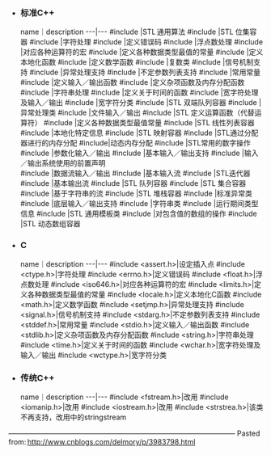 - ### 标准C++

    name｜description
    ---|---
    #include <algorithm>|STL 通用算法 
    #include <bitset>|STL 位集容器 
    #include <cctype>|字符处理 
    #include <cerrno>|定义错误码 
    #include <cfloat>|浮点数处理 
    #include <ciso646>|对应各种运算符的宏 
    #include <climits>|定义各种数据类型最值的常量
    #include <clocale>|定义本地化函数 
    #include <cmath>|定义数学函数 
    #include <complex>|复数类 
    #include <csignal>|信号机制支持 
    #include <csetjmp>|异常处理支持 
    #include <cstdarg>|不定参数列表支持 
    #include <cstddef>|常用常量 
    #include <cstdio>|定义输入／输出函数 
    #include <cstdlib>|定义杂项函数及内存分配函数 
    #include <cstring>|字符串处理 
    #include <ctime>|定义关于时间的函数 
    #include <cwchar>|宽字符处理及输入／输出 
    #include <cwctype>|宽字符分类 
    #include <deque>|STL 双端队列容器 
    #include <exception>|异常处理类 
    #include <fstream>|文件输入／输出 
    #include <functional>|STL 定义运算函数（代替运算符） 
    #include <limits>|定义各种数据类型最值常量 
    #include <list>|STL 线性列表容器 
    #include <locale>|本地化特定信息 
    #include <map>|STL 映射容器 
    #include <memory>|STL通过分配器进行的内存分配 
    #include<new>|动态内存分配 
    #include <numeric>|STL常用的数字操作 
    #include <iomanip>|参数化输入／输出 
    #include <ios>|基本输入／输出支持 
    #include <iosfwd>|输入／输出系统使用的前置声明     
    #include <iostream>|数据流输入／输出 
    #include <istream>|基本输入流 
    #include <iterator>|STL迭代器 
    #include <ostream>|基本输出流 
    #include <queue>|STL 队列容器 
    #include <set>|STL 集合容器 
    #include <sstream>|基于字符串的流 
    #include <stack>|STL 堆栈容器 
    #include <stdexcept>|标准异常类 
    #include <streambuf>|底层输入／输出支持 
    #include <string>|字符串类 
    #include <typeinfo>|运行期间类型信息 
    #include <utility>|STL 通用模板类 
    #include <valarray>|对包含值的数组的操作 
    #include <vector>|STL 动态数组容器 

- ### C 

    name｜description
    ---|---
    #include <assert.h>|设定插入点 
    #include <ctype.h>|字符处理 
    #include <errno.h>|定义错误码 
    #include <float.h>|浮点数处理 
    #include <iso646.h>|对应各种运算符的宏 
    #include <limits.h>|定义各种数据类型最值的常量 
    #include <locale.h>|定义本地化C函数 
    #include <math.h>|定义数学函数 
    #include <setjmp.h>|异常处理支持 
    #include <signal.h>|信号机制支持 
    #include <stdarg.h>|不定参数列表支持 
    #include <stddef.h>|常用常量 
    #include <stdio.h>|定义输入／输出函数 
    #include <stdlib.h>|定义杂项函数及内存分配函数 
    #include <string.h>|字符串处理 
    #include <time.h>|定义关于时间的函数 
    #include <wchar.h>|宽字符处理及输入／输出 
    #include <wctype.h>|宽字符分类 

- ### 传统C++

    name｜description
    ---|---
    #include <fstream.h>|改用<fstream> 
    #include <iomanip.h>|改用<iomainip> 
    #include <iostream.h>|改用<iostream> 
    #include <strstrea.h>|该类不再支持，改用<sstream>中的stringstream 

———————————————————————————————— 
Pasted from: http://www.cnblogs.com/delmory/p/3983798.html 
